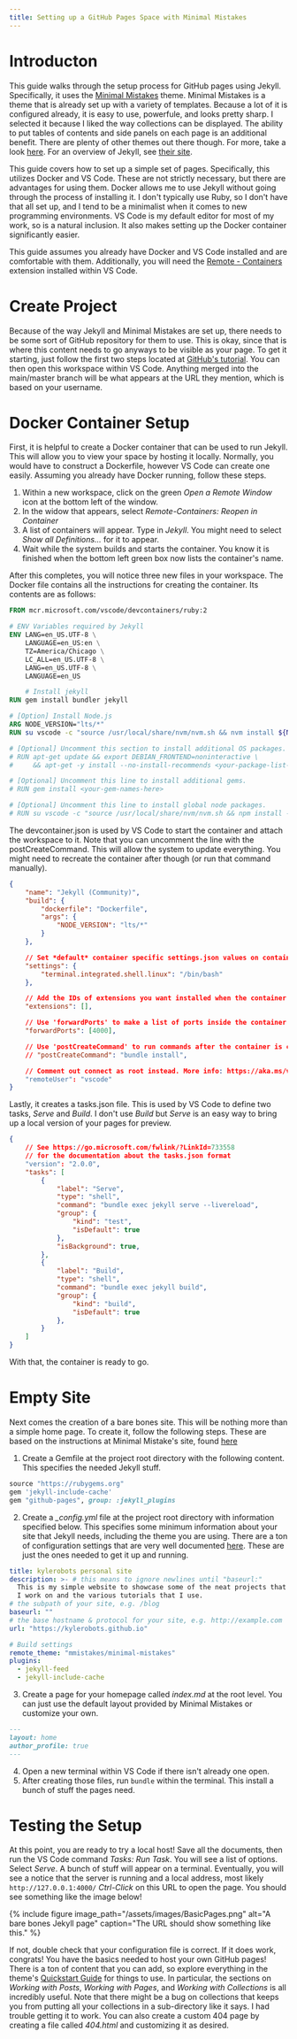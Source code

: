```yaml
---
title: Setting up a GitHub Pages Space with Minimal Mistakes
---
```

# Introducton #
This guide walks through the setup process for GitHub pages using Jekyll. Specifically, it uses the
[Minimal Mistakes](https://mmistakes.github.io/minimal-mistakes/) theme. Minimal Mistakes is a theme that is already
set up with a variety of templates. Because a lot of it is configured already, it is easy to use, powerfule, and looks
pretty sharp. I selected it because I liked the way collections can be displayed. The ability to put tables of contents
and side panels on each page is an additional benefit. There are plenty of other themes out there though. For more, take
a look [here](https://jekyllrb.com/docs/themes/). For an overview of Jekyll, see [their site](https://jekyllrb.com/).

This guide covers how to set up a simple set of pages. Specifically, this utilizes Docker and VS Code. These are not strictly
necessary, but there are advantages for using them. Docker allows me to use Jekyll without going through the process of installing
it. I don't typically use Ruby, so I don't have that all set up, and I tend to be a minimalist when it comes to new programming
environments. VS Code is my default editor for most of my work, so is a natural inclusion. It also makes setting up the
Docker container significantly easier.

This guide assumes you already have Docker and VS Code installed and are comfortable with them. Additionally, you will need the
[Remote - Containers](https://marketplace.visualstudio.com/items?itemName=ms-vscode-remote.remote-containers) extension installed
within VS Code.

# Create Project #
Because of the way Jekyll and Minimal Mistakes are set up, there needs to be some sort of GitHub repository for them to use. This
is okay, since that is where this content needs to go anyways to be visible as your page. To get it starting, just follow the first
two steps located at [GitHub's tutorial](https://pages.github.com/). You can then open this workspace within VS Code. Anything merged
into the main/master branch will be what appears at the URL they mention, which is based on your username.

# Docker Container Setup #
First, it is helpful to create a Docker container that can be used to run Jekyll. This will allow you to view your space by
hosting it locally. Normally, you would have to construct a Dockerfile, however VS Code can create one easily. Assuming you already
have Docker running, follow these steps.

1. Within a new workspace, click on the green *Open a Remote Window* icon at the bottom left of the window.
2. In the widow that appears, select *Remote-Containers: Reopen in Container*
3. A list of containers will appear. Type in *Jekyll*. You might need to select *Show all Definitions...* for it to appear.
4. Wait while the system builds and starts the container. You know it is finished when the bottom left green box now lists the container's
name.

After this completes, you will notice three new files in your workspace. The Docker file contains all the instructions for creating the
container. Its contents are as follows:
```dockerfile
FROM mcr.microsoft.com/vscode/devcontainers/ruby:2

# ENV Variables required by Jekyll
ENV LANG=en_US.UTF-8 \
    LANGUAGE=en_US:en \
    TZ=America/Chicago \
    LC_ALL=en_US.UTF-8 \
    LANG=en_US.UTF-8 \
    LANGUAGE=en_US

    # Install jekyll
RUN gem install bundler jekyll

# [Option] Install Node.js
ARG NODE_VERSION="lts/*"
RUN su vscode -c "source /usr/local/share/nvm/nvm.sh && nvm install ${NODE_VERSION} 2>&1"

# [Optional] Uncomment this section to install additional OS packages.
# RUN apt-get update && export DEBIAN_FRONTEND=noninteractive \
#     && apt-get -y install --no-install-recommends <your-package-list-here>

# [Optional] Uncomment this line to install additional gems.
# RUN gem install <your-gem-names-here>

# [Optional] Uncomment this line to install global node packages.
# RUN su vscode -c "source /usr/local/share/nvm/nvm.sh && npm install -g <your-package-here>" 2>&1
```

The devcontainer.json is used by VS Code to start the container and attach the workspace to it. Note that you can uncomment the line with the
postCreateCommand. This will allow the system to update everything. You might need to recreate the container after though (or run that command
manually).

```json
{
	"name": "Jekyll (Community)",
	"build": {
		"dockerfile": "Dockerfile",
		"args": {
			"NODE_VERSION": "lts/*"
		}	
	},

	// Set *default* container specific settings.json values on container create.
	"settings": { 
		"terminal.integrated.shell.linux": "/bin/bash"
	},

	// Add the IDs of extensions you want installed when the container is created.
	"extensions": [],

	// Use 'forwardPorts' to make a list of ports inside the container available locally.
	"forwardPorts": [4000],

	// Use 'postCreateCommand' to run commands after the container is created.
	// "postCreateCommand": "bundle install",

	// Comment out connect as root instead. More info: https://aka.ms/vscode-remote/containers/non-root.
	"remoteUser": "vscode"
}
```

Lastly, it creates a tasks.json file. This is used by VS Code to define two tasks, *Serve* and *Build*. I don't use *Build* but *Serve* is an easy way
to bring up a local version of your pages for preview.
```json
{
    // See https://go.microsoft.com/fwlink/?LinkId=733558
    // for the documentation about the tasks.json format
    "version": "2.0.0",
    "tasks": [
        {
            "label": "Serve",
            "type": "shell",
            "command": "bundle exec jekyll serve --livereload",
            "group": {
                "kind": "test",
                "isDefault": true
            },
            "isBackground": true,
        },
        {
            "label": "Build",
            "type": "shell",
            "command": "bundle exec jekyll build",
            "group": {
                "kind": "build",
                "isDefault": true
            },
        }
    ]
}
```

With that, the container is ready to go.

# Empty Site #
Next comes the creation of a bare bones site. This will be nothing more than a simple home page. To create it, follow the
following steps. These are based on the instructions at Minimal Mistake's site, found
[here](https://mmistakes.github.io/minimal-mistakes/docs/quick-start-guide/)

1. Create a Gemfile at the project root directory with the following content. This specifies the needed Jekyll stuff.
```ruby
source "https://rubygems.org"
gem 'jekyll-include-cache'
gem "github-pages", group: :jekyll_plugins
```
2. Create a *_config.yml* file at the project root directory with information specified below. This specifies some minimum
information about your site that Jekyll needs, including the theme you are using. There are a ton of configuration settings
that are very well documented [here](https://mmistakes.github.io/minimal-mistakes/docs/configuration/). These are just the
ones needed to get it up and running.

``` yaml
title: kylerobots personal site
description: >- # this means to ignore newlines until "baseurl:"
  This is my simple website to showcase some of the neat projects that
  I work on and the various tutorials that I use.
# the subpath of your site, e.g. /blog
baseurl: ""
# the base hostname & protocol for your site, e.g. http://example.com
url: "https://kylerobots.github.io"

# Build settings
remote_theme: "mmistakes/minimal-mistakes"
plugins:
  - jekyll-feed
  - jekyll-include-cache
```

3. Create a page for your homepage called *index.md* at the root level. You can just use the default layout provided by
Minimal Mistakes or customize your own.
```markdown
---
layout: home
author_profile: true
---
```
4. Open a new terminal within VS Code if there isn't already one open.
5. After creating those files, run ```bundle``` within the terminal. This install a bunch of stuff the pages need.

# Testing the Setup #
At this point, you are ready to try a local host! Save all the documents, then run the VS Code command *Tasks: Run Task*. You will
see a list of options. Select *Serve*. A bunch of stuff will appear on a terminal. Eventually, you will see a notice that the server
is running and a local address, most likely ```http://127.0.0.1:4000/``` *Ctrl-Click* on this URL to open the page. You should see
something like the image below!

{% include figure image_path="/assets/images/BasicPages.png" alt="A bare bones Jekyll page" caption="The URL should show something like this." %}

If not, double check that your configuration file is correct. If it does work, congrats! You have the basics needed to host your own GitHub pages!
There is a ton of content that you can add, so explore everything in the theme's
[Quickstart Guide](https://mmistakes.github.io/minimal-mistakes/docs/quick-start-guide/) for things to use. In particular, the sections on
*Working with Posts*, *Working with Pages*, and *Working with Collections* is all incredibly useful. Note that there might be a bug on collections
that keeps you from putting all your collections in a sub-directory like it says. I had trouble getting it to work. You can also create a custom
404 page by creating a file called *404.html* and customizing it as desired.